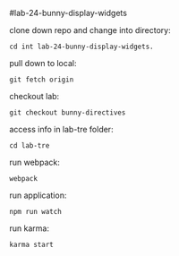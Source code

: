 #lab-24-bunny-display-widgets

clone down repo and change into directory:
```
cd int lab-24-bunny-display-widgets.
```
pull down to local:
```
git fetch origin
```
checkout lab:
```
git checkout bunny-directives
```
access info in lab-tre folder:
```
cd lab-tre
```
run webpack:
```
webpack
```
run application:
```
npm run watch
```
run karma:
```
karma start
```
